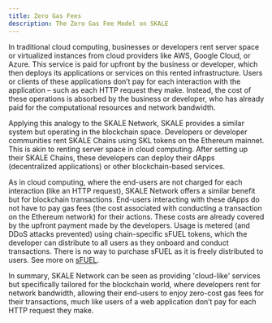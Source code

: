 ```yaml
---
title: Zero Gas Fees
description: The Zero Gas Fee Model on SKALE
---
```


In traditional cloud computing, businesses or developers rent server space or
virtualized instances from cloud providers like AWS, Google Cloud, or Azure.
This service is paid for upfront by the business or developer, which then deploys
its applications or services on this rented infrastructure. Users or clients of these
applications don’t pay for each interaction with the application – such as each HTTP request
they make. Instead, the cost of these operations is absorbed by the business or developer, who
has already paid for the computational resources and network bandwidth.

Applying this analogy to the SKALE Network, SKALE provides a similar system but operating
in the blockchain space. Developers or developer communities rent SKALE Chains using SKL tokens on
the Ethereum mainnet. This is akin to renting server space in cloud computing. After setting up their SKALE
Chains, these developers can deploy their dApps (decentralized applications) or other blockchain-based services.

As in cloud computing, where the end-users are not charged for each interaction (like an HTTP request), SKALE Network
offers a similar benefit but for blockchain transactions. End-users interacting with these dApps do not have to pay
gas fees (the cost associated with conducting a transaction on the Ethereum network) for their actions. These costs are
already covered by the upfront payment made by the developers. Usage is metered (and DDoS attacks prevented) using chain-specific
sFUEL tokens, which the developer can distribute to all users as they onboard and conduct transactions. There is no way
to purchase sFUEL as it is freely distributed to users. See more on [sFUEL](/learn/beginner/skale-chain-fuel).

In summary, SKALE Network can be seen as providing 'cloud-like' services but specifically tailored for the blockchain world,
where developers rent for network bandwidth, allowing their end-users to enjoy zero-cost gas fees for their transactions, much
like users of a web application don’t pay for each HTTP request they make.
